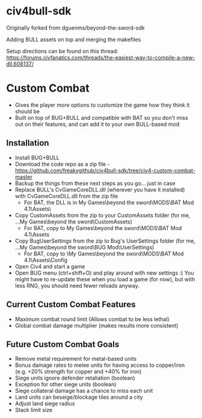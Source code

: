 # civ4bull-sdk
Originally forked from dguenms/beyond-the-sword-sdk

Adding BULL assets on top and merging the makefiles

Setup directions can be found on this thread: https://forums.civfanatics.com/threads/the-easiest-way-to-compile-a-new-dll.608137/

# Custom Combat
- Gives the player more options to customize the game how they think it should be
- Built on top of BUG+BULL and compatible with BAT so you don't miss out on their features, and can add it to your own BULL-based mod


## Installation
- Install BUG+BULL
- Download the code repo as a zip file - https://github.com/freakygithub/civ4bull-sdk/tree/civ4-custom-combat-master
- Backup the things from these next steps as you go... just in case
- Replace BULL's CvGameCoreDLL.dll (wherever you have it installed) with CvGameCoreDLL.dll from the zip file 
  - For BAT, the DLL is in My Games\beyond the sword\MODS\BAT Mod 4.1\Assets\
- Copy CustomAssets from the zip to your CustomAssets folder (for me, ...My Games\beyond the sword\CustomAssets)
  - For BAT, copy to My Games\beyond the sword\MODS\BAT Mod 4.1\Assets
- Copy BugUserSettings from the zip to Bug's UserSettings folder (for me, ...My Games\beyond the sword\BUG Mod\UserSettings)
  - For BAT, copy to \My Games\beyond the sword\MODS\BAT Mod 4.1\Assets\Config
- Open Civ4 and start a game
- Open BUG menu (ctrl+shift+O) and play around with new settings :) You might have to re-update these when you load a game (for now), but with less RNG, you should need fewer reloads anyway.

## Current Custom Combat Features
- Maximum combat round limit (Allows combat to be less lethal)
- Global combat damage multiplier (makes results more consistent)

## Future Custom Combat Goals
- Remove metal requirement for metal-based units
- Bonus damage rates to melee units for having access to copper/iron (e.g. +20% strength for copper and +40% for iron) 
- Siege units ignore defender retaliation (boolean)
- Exception for other siege units (boolean)
- Siege collateral damage has a chance to miss each unit
- Land units can beseige/blockage tiles around a city
- Adjust land siege radius
- Stack limit size
